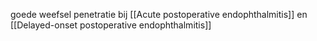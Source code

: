 goede weefsel penetratie
bij [[Acute postoperative endophthalmitis]] en [[Delayed-onset postoperative endophthalmitis]]
